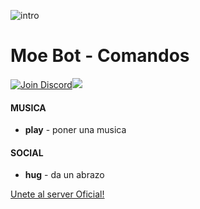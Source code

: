 ![intro](https://i.imgur.com/cZy8YvL.png)
# Moe Bot - Comandos
[![Join Discord](https://img.shields.io/badge/discord-join-7289DA.svg)](https://discord.gg/wJEJtmF)[<img src="https://img.shields.io/badge/Support-me!-orange.svg">](paypal.me/MoeSupport)
#### **MUSICA**
* **play** - poner una musica

#### **SOCIAL**
* **hug** - da un abrazo









[Unete al server Oficial!](https://discord.gg/red)
